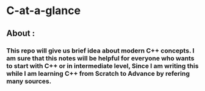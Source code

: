 # C-at-a-glance
## About : 
### This repo will give us brief idea about modern C++ concepts. I am sure that this notes will be helpful for everyone who wants to start with C++ or in intermediate level, Since I am writing this while I am learning C++ from Scratch to Advance by refering many sources.

